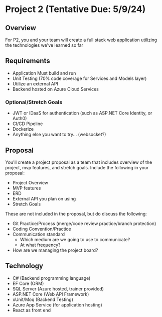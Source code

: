 # Project 2 (Tentative Due: 5/9/24)

## Overview
For P2, you and your team will create a full stack web application utilizing the technologies we've learned so far

## Requirements
- Application Must build and run
- Unit Testing (70% code coverage for Services and Models layer)
- Utilize an external API
- Backend hosted on Azure Cloud Services

### Optional/Stretch Goals
- JWT or IDaaS for authentication (such as ASP.NET Core Identity, or Auth0)
- CI/CD Pipeline 
- Dockerize 
- Anything else you want to try... (websocket?)

## Proposal
You'll create a project proposal as a team that includes overview of the project, mvp features, and stretch goals. Include the following in your proposal:
- Project Overview
- MVP features
- ERD
- External API you plan on using
- Stretch Goals

These are not included in the proposal, but do discuss the following:
- Git Practice/Process (merge/code review practice/branch protection)
- Coding Convention/Practice
- Communication standard
	- Which medium are we going to use to communicate?
	- At what frequency?
- How are we managing the project board?

## Technology
- C# (Backend programming language)
- EF Core (ORM)
- SQL Server (Azure hosted, trainer provided)
- ASP.NET Core (Web API Framework)
- xUnit/Moq (Backend Testing)
- Azure App Service (for application hosting)
- React as front end